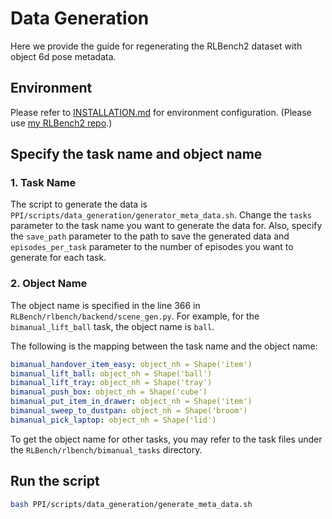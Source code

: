 # Data Generation
Here we provide the guide for regenerating the RLBench2 dataset with object 6d pose metadata.

## Environment
Please refer to [INSTALLATION.md](INSTALLATION.md) for environment configuration. (Please use [my RLBench2 repo](https://github.com/yuyinyang3y/RLBench).)

## Specify the task name and object name
### 1. Task Name
The script to generate the data is `PPI/scripts/data_generation/generator_meta_data.sh`. Change the `tasks` parameter to the task name you want to generate the data for. Also, specify the `save_path` parameter to the path to save the generated data and `episodes_per_task` parameter to the number of episodes you want to generate for each task.

### 2. Object Name
The object name is specified in the line 366 in `RLBench/rlbench/backend/scene_gen.py`. For example, for the `bimanual_lift_ball` task, the object name is `ball`.

The following is the mapping between the task name and the object name:
```yaml
bimanual_handover_item_easy: object_nh = Shape('item')
bimanual_lift_ball: object_nh = Shape('ball')
bimanual_lift_tray: object_nh = Shape('tray')
bimanual_push_box: object_nh = Shape('cube')
bimanual_put_item_in_drawer: object_nh = Shape('item')
bimanual_sweep_to_dustpan: object_nh = Shape('broom')
bimanual_pick_laptop: object_nh = Shape('lid')
```

To get the object name for other tasks, you may refer to the task files under the `RLBench/rlbench/bimanual_tasks` directory.

## Run the script
```bash
bash PPI/scripts/data_generation/generate_meta_data.sh
```

